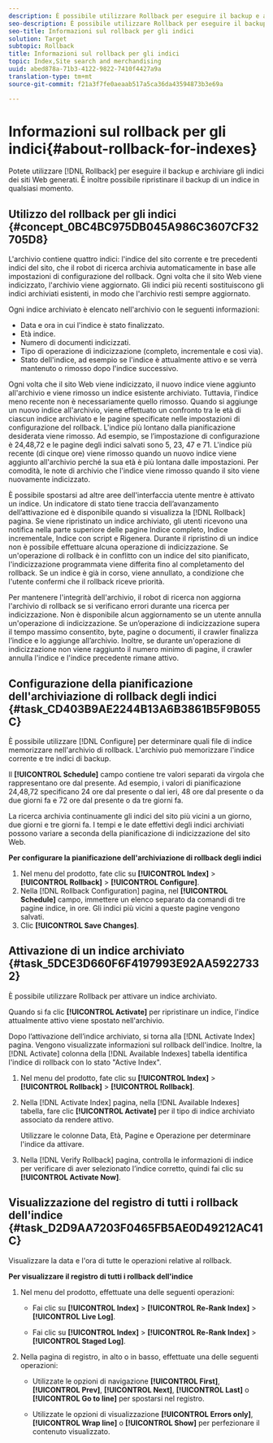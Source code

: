 ```yaml
---
description: È possibile utilizzare Rollback per eseguire il backup e archiviare gli indici del sito Web generati. È inoltre possibile ripristinare il backup di un indice in qualsiasi momento.
seo-description: È possibile utilizzare Rollback per eseguire il backup e archiviare gli indici del sito Web generati. È inoltre possibile ripristinare il backup di un indice in qualsiasi momento.
seo-title: Informazioni sul rollback per gli indici
solution: Target
subtopic: Rollback
title: Informazioni sul rollback per gli indici
topic: Index,Site search and merchandising
uuid: abed878a-71b3-4122-9822-7410f4427a9a
translation-type: tm+mt
source-git-commit: f21a3f7fe0aeaab517a5ca36da43594873b3e69a

---
```



# Informazioni sul rollback per gli indici{#about-rollback-for-indexes}

Potete utilizzare [!DNL Rollback] per eseguire il backup e archiviare gli indici dei siti Web generati. È inoltre possibile ripristinare il backup di un indice in qualsiasi momento.

## Utilizzo del rollback per gli indici {#concept_0BC4BC975DB045A986C3607CF32705D8}

L&#39;archivio contiene quattro indici: l&#39;indice del sito corrente e tre precedenti indici del sito, che il robot di ricerca archivia automaticamente in base alle impostazioni di configurazione del rollback. Ogni volta che il sito Web viene indicizzato, l&#39;archivio viene aggiornato. Gli indici più recenti sostituiscono gli indici archiviati esistenti, in modo che l&#39;archivio resti sempre aggiornato.

Ogni indice archiviato è elencato nell&#39;archivio con le seguenti informazioni:

* Data e ora in cui l&#39;indice è stato finalizzato.
* Età indice.
* Numero di documenti indicizzati.
* Tipo di operazione di indicizzazione (completo, incrementale e così via).
* Stato dell&#39;indice, ad esempio se l&#39;indice è attualmente attivo e se verrà mantenuto o rimosso dopo l&#39;indice successivo.

Ogni volta che il sito Web viene indicizzato, il nuovo indice viene aggiunto all&#39;archivio e viene rimosso un indice esistente archiviato. Tuttavia, l&#39;indice meno recente non è necessariamente quello rimosso. Quando si aggiunge un nuovo indice all&#39;archivio, viene effettuato un confronto tra le età di ciascun indice archiviato e le pagine specificate nelle impostazioni di configurazione del rollback. L&#39;indice più lontano dalla pianificazione desiderata viene rimosso. Ad esempio, se l’impostazione di configurazione è 24,48,72 e le pagine degli indici salvati sono 5, 23, 47 e 71. L&#39;indice più recente (di cinque ore) viene rimosso quando un nuovo indice viene aggiunto all&#39;archivio perché la sua età è più lontana dalle impostazioni. Per comodità, le note di archivio che l&#39;indice viene rimosso quando il sito viene nuovamente indicizzato.

È possibile spostarsi ad altre aree dell&#39;interfaccia utente mentre è attivato un indice. Un indicatore di stato tiene traccia dell’avanzamento dell’attivazione ed è disponibile quando si visualizza la [!DNL Rollback] pagina. Se viene ripristinato un indice archiviato, gli utenti ricevono una notifica nella parte superiore delle pagine Indice completo, Indice incrementale, Indice con script e Rigenera. Durante il ripristino di un indice non è possibile effettuare alcuna operazione di indicizzazione. Se un&#39;operazione di rollback è in conflitto con un indice del sito pianificato, l&#39;indicizzazione programmata viene differita fino al completamento del rollback. Se un indice è già in corso, viene annullato, a condizione che l&#39;utente confermi che il rollback riceve priorità.

Per mantenere l&#39;integrità dell&#39;archivio, il robot di ricerca non aggiorna l&#39;archivio di rollback se si verificano errori durante una ricerca per indicizzazione. Non è disponibile alcun aggiornamento se un utente annulla un&#39;operazione di indicizzazione. Se un’operazione di indicizzazione supera il tempo massimo consentito, byte, pagine o documenti, il crawler finalizza l’indice e lo aggiunge all’archivio. Inoltre, se durante un&#39;operazione di indicizzazione non viene raggiunto il numero minimo di pagine, il crawler annulla l&#39;indice e l&#39;indice precedente rimane attivo.

## Configurazione della pianificazione dell&#39;archiviazione di rollback degli indici {#task_CD403B9AE2244B13A6B3861B5F9B055C}

È possibile utilizzare [!DNL Configure] per determinare quali file di indice memorizzare nell&#39;archivio di rollback. L&#39;archivio può memorizzare l&#39;indice corrente e tre indici di backup.

Il **[!UICONTROL Schedule]** campo contiene tre valori separati da virgola che rappresentano ore dal presente. Ad esempio, i valori di pianificazione 24,48,72 specificano 24 ore dal presente o dal ieri, 48 ore dal presente o da due giorni fa e 72 ore dal presente o da tre giorni fa.

La ricerca archivia continuamente gli indici del sito più vicini a un giorno, due giorni e tre giorni fa. I tempi e le date effettivi degli indici archiviati possono variare a seconda della pianificazione di indicizzazione del sito Web.

**Per configurare la pianificazione dell&#39;archiviazione di rollback degli indici**

1. Nel menu del prodotto, fate clic su **[!UICONTROL Index]** > **[!UICONTROL Rollback]** > **[!UICONTROL Configure]**.
1. Nella [!DNL Rollback Configuration] pagina, nel **[!UICONTROL Schedule]** campo, immettere un elenco separato da comandi di tre pagine indice, in ore. Gli indici più vicini a queste pagine vengono salvati.
1. Clic **[!UICONTROL Save Changes]**.

## Attivazione di un indice archiviato {#task_5DCE3D660F6F4197993E92AA59227332}

È possibile utilizzare Rollback per attivare un indice archiviato.

Quando si fa clic **[!UICONTROL Activate]** per ripristinare un indice, l&#39;indice attualmente attivo viene spostato nell&#39;archivio.

Dopo l’attivazione dell’indice archiviato, si torna alla [!DNL Activate Index] pagina. Vengono visualizzate informazioni sul rollback dell&#39;indice. Inoltre, la [!DNL Activate] colonna della [!DNL Available Indexes] tabella identifica l&#39;indice di rollback con lo stato &quot;Active Index&quot;.

1. Nel menu del prodotto, fate clic su **[!UICONTROL Index]** > **[!UICONTROL Rollback]** > **[!UICONTROL Rollback]**.
1. Nella [!DNL Activate Index] pagina, nella [!DNL Available Indexes] tabella, fare clic **[!UICONTROL Activate]** per il tipo di indice archiviato associato da rendere attivo.

   Utilizzare le colonne Data, Età, Pagine e Operazione per determinare l&#39;indice da attivare.
1. Nella [!DNL Verify Rollback] pagina, controlla le informazioni di indice per verificare di aver selezionato l’indice corretto, quindi fai clic su **[!UICONTROL Activate Now]**.

## Visualizzazione del registro di tutti i rollback dell&#39;indice {#task_D2D9AA7203F0465FB5AE0D49212AC41C}

Visualizzare la data e l&#39;ora di tutte le operazioni relative al rollback.

**Per visualizzare il registro di tutti i rollback dell&#39;indice**

1. Nel menu del prodotto, effettuate una delle seguenti operazioni:

   * Fai clic su **[!UICONTROL Index]** > **[!UICONTROL Re-Rank Index]** > **[!UICONTROL Live Log]**.

   * Fai clic su **[!UICONTROL Index]** > **[!UICONTROL Re-Rank Index]** > **[!UICONTROL Staged Log]**.

1. Nella pagina di registro, in alto o in basso, effettuate una delle seguenti operazioni:

   * Utilizzate le opzioni di navigazione **[!UICONTROL First]**, **[!UICONTROL Prev]**, **[!UICONTROL Next]**, **[!UICONTROL Last]** o **[!UICONTROL Go to line]** per spostarsi nel registro.

   * Utilizzate le opzioni di visualizzazione **[!UICONTROL Errors only]**, **[!UICONTROL Wrap line]** o **[!UICONTROL Show]** per perfezionare il contenuto visualizzato.

